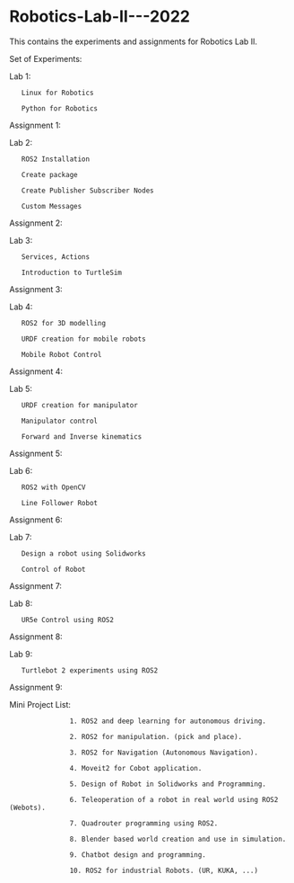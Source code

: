 # Robotics-Lab-II---2022
This contains the experiments and assignments for Robotics Lab II. 


Set of Experiments: 

Lab 1: 

       Linux for Robotics

       Python for Robotics
       
Assignment 1: 
       
Lab 2: 

       ROS2 Installation

       Create package
       
       Create Publisher Subscriber Nodes
       
       Custom Messages
       
Assignment 2: 
       
Lab 3: 

       Services, Actions

       Introduction to TurtleSim  
       
Assignment 3: 
       
Lab 4: 

       ROS2 for 3D modelling

       URDF creation for mobile robots
       
       Mobile Robot Control
       
Assignment 4:        
 
       
Lab 5: 

       URDF creation for manipulator

       Manipulator control
       
       Forward and Inverse kinematics
       
Assignment 5: 
       
Lab 6: 

       ROS2 with OpenCV

       Line Follower Robot
       
Assignment 6: 
       
Lab 7: 

       Design a robot using Solidworks

       Control of Robot
       
Assignment 7: 
       
Lab 8: 

       UR5e Control using ROS2

Assignment 8: 

Lab 9: 

       Turtlebot 2 experiments using ROS2

Assignment 9: 



Mini Project List: 

                   1. ROS2 and deep learning for autonomous driving.

                   2. ROS2 for manipulation. (pick and place).
                   
                   3. ROS2 for Navigation (Autonomous Navigation).
                   
                   4. Moveit2 for Cobot application.
                   
                   5. Design of Robot in Solidworks and Programming.
                   
                   6. Teleoperation of a robot in real world using ROS2 (Webots).
                   
                   7. Quadrouter programming using ROS2.
                   
                   8. Blender based world creation and use in simulation.
                   
                   9. Chatbot design and programming.
                   
                   10. ROS2 for industrial Robots. (UR, KUKA, ...)
                   
                   
                   
                   
       
     


